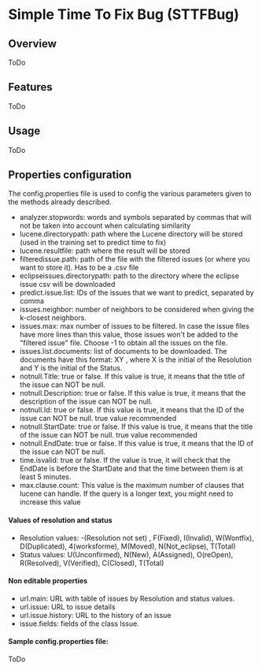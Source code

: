 # Simple Time To Fix Bug (STTFBug)
## Overview 
  ToDo
## Features 
  ToDo
## Usage 
  ToDo
## Properties configuration
The config.properties file is used to config the various parameters given to the methods already described.
- analyzer.stopwords: words and symbols separated by commas that will not be taken into account when calculating similarity
- lucene.directorypath: path where the Lucene directory will be stored (used in the training set to predict time to fix)
- lucene.resultfile: path where the result will be stored
- filteredissue.path: path of the file with the filtered issues (or where you want to store it). Has to be a .csv file
- eclipseissues.directorypath: path to the directory where the eclipse issue csv will be downloaded
- predict.issue.list: IDs of the issues that we want to predict, separated by comma
- issues.neighbor: number of neighbors to be considered when giving the k-closest neighbors.
- issues.max: max number of issues to be filtered. In case the issue files have more lines than this value, those issues won't be added to the "filtered issue" file. Choose -1 to obtain all the issues on the file.
- issues.list.documents: list of documents to be downloaded. The documents have this format: XY , where X is the initial of the Resolution and Y is the initial of the Status.
- notnull.Title: true or false. If this value is true, it means that the title of the issue can NOT be null.
- notnull.Description: true or false. If this value is true, it means that the description of the issue can NOT be null.
- notnull.Id: true or false. If this value is true, it means that the ID of the issue can NOT be null. true value recommended
- notnull.StartDate: true or false. If this value is true, it means that the title of the issue can NOT be null. true value recommended
- notnull.EndDate: true or false. If this value is true, it means that the ID of the issue can NOT be null. 
- time.isvalid: true or false. If the value is true, it will check that the EndDate is before the StartDate and that the time between them is at least 5 minutes.
- max.clause.count: This value is the maximum number of clauses that lucene can handle. If the query is a longer text, you might need to increase this value
#### Values of resolution and status
- Resolution values: -(Resolution not set) , F(Fixed), I(Invalid), W(Wontfix), D(Duplicated), 4(worksforme), M(Moved), N(Not_eclipse), T(Total)
- Status values: U(Unconfirmed), N(New), A(Assigned), O(reOpen), R(Resolved), V(Verified), C(Closed), T(Total)
#### Non editable properties
- url.main: URL with table of issues by Resolution and status values.
- url.issue: URL to issue details
- url.issue.history: URL to the history of an issue
- issue.fields: fields of the class Issue.
#### Sample config.properties file: 
ToDo
